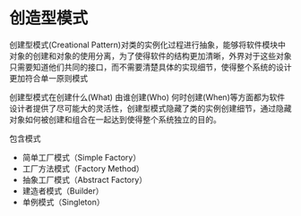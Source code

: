 # 创造型模式
创建型模式(Creational Pattern)对类的实例化过程进行抽象，能够将软件模块中对象的创建和对象的使用分离，为了使得软件的结构更加清晰，外界对于这些对象只需要知道他们共同的接口，而不需要清楚具体的实现细节，使得整个系统的设计更加符合单一原则模式

创建型模式在创建什么(What) 由谁创建(Who) 何时创建(When)等方面都为软件设计者提供了尽可能大的灵活性，创建型模式隐藏了类的实例创建细节，通过隐藏对象如何被创建和组合在一起达到使得整个系统独立的目的。

包含模式
* 简单工厂模式（Simple Factory）
* 工厂方法模式（Factory Method）
* 抽象工厂模式（Abstract Factory）
* 建造者模式（Builder）
* 单例模式（Singleton）

